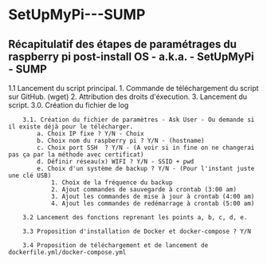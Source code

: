 # SetUpMyPi---SUMP
Récapitulatif des étapes de paramétrages du raspberry pi post-install OS - a.k.a. - SetUpMyPi - SUMP
----------------------------------------------------------------------------------------------------

1.1 Lancement du script principal.
	1. Commande de téléchargement du script sur GitHub. (wget)
	2. Attribution des droits d'éxecution.
	3. Lancement du script.
		3.0. Création du fichier de log
		
		3.1. Création du fichier de paramètres - Ask User - Ou demande si il existe déjà pour le télécharger.
			a. Choix IP fixe ? Y/N - Choix
			b. Choix nom du raspberry pi ? Y/N - (hostname)
			c. Choix port SSH  ? Y/N - (A voir si in fine on ne changerai pas ça par la méthode avec certificat)
			d. Définir réseau(x) WIFI ? Y/N - SSID + pwd
			e. Choix d'un système de backup ? Y/N - (Pour l'instant juste une clé USB)
				1. Choix de la fréquence du backup
				2. Ajout commandes de sauvegarde à crontab (3:00 am)
				3. Ajout les commandes de mise à jour à crontab (4:00 am)
				4. Ajout les commandes de redémarrage à crontab (5:00 am)
		
		3.2 Lancement des fonctions	reprenant les points a, b, c, d, e.
		
		3.3 Proposition d'installation de Docker et docker-compose ? Y/N
		
		3.4 Proposition de téléchargement et de lancement de dockerfile.yml/docker-compose.yml
